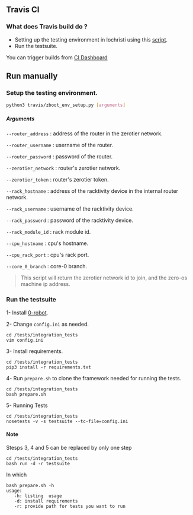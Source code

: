 ## Travis CI

### What does Travis build do ? 
- Setting up the testing environment in lochristi using this [script](#setup-the-testing-environment).
- Run the testsuite.

You can trigger builds from [CI Dashboard](https://travis-dash.gig.tech)

## Run manually

### Setup the testing environment.

```bash 
python3 travis/zboot_env_setup.py [arguments]
```

##### Arguments

```--router_address``` : address of the router in the zerotier network.

```--router_username``` : username of the router.

```--router_password``` : password of the router.

```--zerotier_network``` : router's zerotier network.

```--zerotier_token``` : router's zerotier token.

```--rack_hostname``` : address of the racktivity device in the internal router network.

```--rack_username``` : username of the racktivity device.

```--rack_password``` : password of the racktivity device.

```--rack_module_id``` : rack module id.

```--cpu_hostname``` : cpu's hostname.

```--cpu_rack_port``` : cpu's rack port.

```--core_0_branch``` : core-0 branch.

> This script will return the zerotier network id to join, and the zero-os machine ip address.


### Run the testsuite

1- Install [0-robot](https://github.com/Jumpscale/0-robot/blob/master/docs/getting_started.md).
 
2- Change ```config.ini``` as needed.
```
cd /tests/integration_tests
vim config.ini
```

3- Install requirements.
```
cd /tests/integration_tests
pip3 install -r requirements.txt
```
   
4- Run ```prepare.sh``` to clone the framework needed for running the tests.
```
cd /tests/integration_tests
bash prepare.sh
```
   
5- Running Tests
```
cd /tests/integration_tests
nosetests -v -s testsuite --tc-file=config.ini
```
#### Note
Stesps 3, 4 and 5 can be replaced by only one step
```
cd /tests/integration_tests
bash run -d -r testsuite
```
In which
```
bash prepare.sh -h
usage:
   -h: listing  usage
   -d: install requirements
   -r: provide path for tests you want to run
```